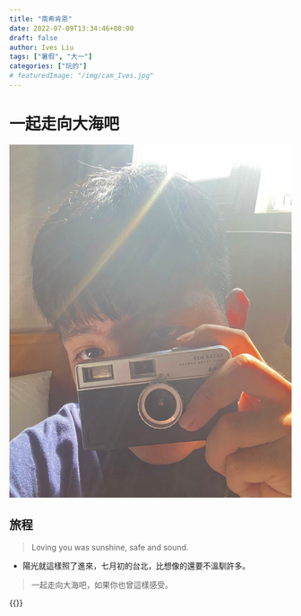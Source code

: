 ```yaml
---
title: "南希肯恩"
date: 2022-07-09T13:34:46+08:00
draft: false
author: Ives Liu
tags: ["暑假", "大一"]
categories: ["玩的"]
# featuredImage: "/img/cam_Ives.jpg"
---
```


<!--more-->
# 一起走向大海吧

<!-- {{<figure src="/static/img/cam_Ives.jpg" width="300">}} -->
<!-- <img src="/img/cam_Ives.jpg" alt="demo" class="img-responsive"> -->
![](/img/cam_Ives.jpg)

<!--more-->
## 旅程
> Loving you was sunshine, safe and sound.

- 陽光就這樣照了進來，七月初的台北，比想像的還要不溫馴許多。
> 一起走向大海吧，如果你也曾這樣感受。

{{<youtube exVEN7hlqBg>}}

